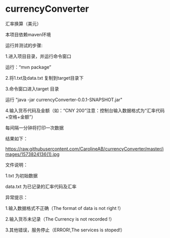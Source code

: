 # currencyConverter
汇率换算（美元）

本项目依赖maven环境


 
 运行并测试的步骤:
 
 1.进入项目目录，并运行命令窗口
 
 运行：“mvn package”
 
 2.将1.txt及data.txt 复制到target目录下
 
 3.命令窗口进入target 目录
 
 运行 "java -jar currencyConverter-0.0.1-SNAPSHOT.jar"
 
 4.输入货币代码及金额（如：“CNY 200”注意：控制台输入数据格式为“汇率代码+空格+金额”）
 
 每间隔一分钟将打印一次数据
 
 结果如下：
 
 https://raw.githubusercontent.com/CarolineAB/currencyConverter/master/images/1573824136(1).jpg
 
 
 
文件说明：

1.txt 为初始数据

data.txt 为已记录的汇率代码及汇率

异常提示：

1.输入数据格式不正确（The format of data is not right !）

2.输入货币未记录（The Currency is not recorded !）

3.其他错误，服务停止（ERROR!,The services is stoped!）
